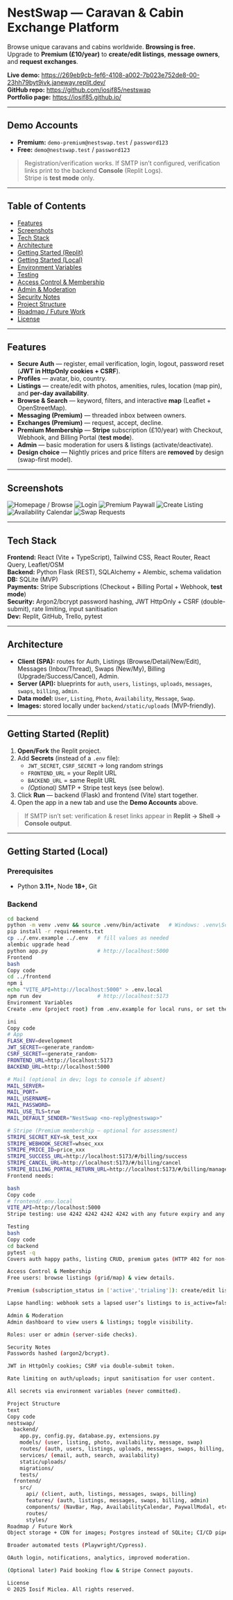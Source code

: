 # NestSwap — Caravan & Cabin Exchange Platform

Browse unique caravans and cabins worldwide. **Browsing is free.**  
Upgrade to **Premium (£10/year)** to **create/edit listings**, **message owners**, and **request exchanges**.

**Live demo:** https://269eb9cb-fef6-4108-a002-7b023e752de8-00-23hh79byt9ivk.janeway.replit.dev/  
**GitHub repo:** https://github.com/iosif85/nestswap  
**Portfolio page:** https://iosif85.github.io/

---

## Demo Accounts
- **Premium:** `demo-premium@nestswap.test` / `password123`  
- **Free:** `demo@nestswap.test` / `password123`

> Registration/verification works. If SMTP isn’t configured, verification links print to the backend **Console** (Replit Logs).  
> Stripe is **test mode** only.

---

## Table of Contents
- [Features](#features)
- [Screenshots](#screenshots)
- [Tech Stack](#tech-stack)
- [Architecture](#architecture)
- [Getting Started (Replit)](#getting-started-replit)
- [Getting Started (Local)](#getting-started-local)
- [Environment Variables](#environment-variables)
- [Testing](#testing)
- [Access Control & Membership](#access-control--membership)
- [Admin & Moderation](#admin--moderation)
- [Security Notes](#security-notes)
- [Project Structure](#project-structure)
- [Roadmap / Future Work](#roadmap--future-work)
- [License](#license)

---

## Features
- **Secure Auth** — register, email verification, login, logout, password reset (**JWT in HttpOnly cookies + CSRF**).
- **Profiles** — avatar, bio, country.
- **Listings** — create/edit with photos, amenities, rules, location (map pin), and **per-day availability**.
- **Browse & Search** — keyword, filters, and interactive **map** (Leaflet + OpenStreetMap).
- **Messaging (Premium)** — threaded inbox between owners.
- **Exchanges (Premium)** — request, accept, decline.
- **Premium Membership** — **Stripe** subscription (£10/year) with Checkout, Webhook, and Billing Portal (**test mode**).
- **Admin** — basic moderation for users & listings (activate/deactivate).
- **Design choice** — Nightly prices and price filters are **removed** by design (swap-first model).

---

## Screenshots

![Homepage / Browse](docs/screenshots/nestswap-homepage.png)
![Login](docs/screenshots/nestswap-login.png)
![Premium Paywall](docs/screenshots/nestswap-paywall.png)
![Create Listing](docs/screenshots/nestswap-createlisting.png)
![Availability Calendar](docs/screenshots/nestswap-availability.png)
![Swap Requests](docs/screenshots/nestswap-swaprequests.png)



---

## Tech Stack
**Frontend:** React (Vite + TypeScript), Tailwind CSS, React Router, React Query, Leaflet/OSM  
**Backend:** Python Flask (REST), SQLAlchemy + Alembic, schema validation  
**DB:** SQLite (MVP)  
**Payments:** Stripe Subscriptions (Checkout + Billing Portal + Webhook, **test mode**)  
**Security:** Argon2/bcrypt password hashing, JWT HttpOnly + CSRF (double-submit), rate limiting, input sanitisation  
**Dev:** Replit, GitHub, Trello, pytest

---

## Architecture
- **Client (SPA):** routes for Auth, Listings (Browse/Detail/New/Edit), Messages (Inbox/Thread), Swaps (New/My), Billing (Upgrade/Success/Cancel), Admin.  
- **Server (API):** blueprints for `auth`, `users`, `listings`, `uploads`, `messages`, `swaps`, `billing`, `admin`.  
- **Data model:** `User`, `Listing`, `Photo`, `Availability`, `Message`, `Swap`.  
- **Images:** stored locally under `backend/static/uploads` (MVP-friendly).

---

## Getting Started (Replit)
1. **Open/Fork** the Replit project.  
2. Add **Secrets** (instead of a `.env` file):  
   - `JWT_SECRET`, `CSRF_SECRET` → long random strings  
   - `FRONTEND_URL` = your Replit URL  
   - `BACKEND_URL`  = same Replit URL  
   - *(Optional)* SMTP + Stripe test keys (see below).  
3. Click **Run** — backend (Flask) and frontend (Vite) start together.  
4. Open the app in a new tab and use the **Demo Accounts** above.

> If SMTP isn’t set: verification & reset links appear in **Replit → Shell → Console output**.

---

## Getting Started (Local)

### Prerequisites
- Python **3.11+**, Node **18+**, Git

### Backend
```bash
cd backend
python -m venv .venv && source .venv/bin/activate   # Windows: .venv\Scripts\activate
pip install -r requirements.txt
cp ../.env.example ../.env   # fill values as needed
alembic upgrade head
python app.py                # http://localhost:5000
Frontend
bash
Copy code
cd ../frontend
npm i
echo "VITE_API=http://localhost:5000" > .env.local
npm run dev                  # http://localhost:5173
Environment Variables
Create .env (project root) from .env.example for local runs, or set these in Replit → Secrets:

ini
Copy code
# App
FLASK_ENV=development
JWT_SECRET=<generate_random>
CSRF_SECRET=<generate_random>
FRONTEND_URL=http://localhost:5173
BACKEND_URL=http://localhost:5000

# Mail (optional in dev; logs to console if absent)
MAIL_SERVER=
MAIL_PORT=
MAIL_USERNAME=
MAIL_PASSWORD=
MAIL_USE_TLS=true
MAIL_DEFAULT_SENDER="NestSwap <no-reply@nestswap>"

# Stripe (Premium membership — optional for assessment)
STRIPE_SECRET_KEY=sk_test_xxx
STRIPE_WEBHOOK_SECRET=whsec_xxx
STRIPE_PRICE_ID=price_xxx
STRIPE_SUCCESS_URL=http://localhost:5173/#/billing/success
STRIPE_CANCEL_URL=http://localhost:5173/#/billing/cancel
STRIPE_BILLING_PORTAL_RETURN_URL=http://localhost:5173/#/billing/manage
Frontend needs:

bash
Copy code
# frontend/.env.local
VITE_API=http://localhost:5000
Stripe testing: use 4242 4242 4242 4242 with any future expiry and any CVC (test mode only).

Testing
bash
Copy code
cd backend
pytest -q
Covers auth happy paths, listing CRUD, premium gates (HTTP 402 for non-subscribers), swaps, webhook effects, and public search (only is_active=true listings).

Access Control & Membership
Free users: browse listings (grid/map) & view details.

Premium (subscription_status in ['active','trialing']): create/edit listings, upload photos, send/receive messages, request/manage exchanges.

Lapse handling: webhook sets a lapsed user’s listings to is_active=false (not deleted). Re-subscribe to continue.

Admin & Moderation
Admin dashboard to view users & listings; toggle visibility.

Roles: user or admin (server-side checks).

Security Notes
Passwords hashed (argon2/bcrypt).

JWT in HttpOnly cookies; CSRF via double-submit token.

Rate limiting on auth/uploads; input sanitisation for user content.

All secrets via environment variables (never committed).

Project Structure
text
Copy code
nestswap/
  backend/
    app.py, config.py, database.py, extensions.py
    models/ (user, listing, photo, availability, message, swap)
    routes/ (auth, users, listings, uploads, messages, swaps, billing, admin, health)
    services/ (email, auth, search, availability)
    static/uploads/
    migrations/
    tests/
  frontend/
    src/
      api/ (client, auth, listings, messages, swaps, billing)
      features/ (auth, listings, messages, swaps, billing, admin)
      components/ (NavBar, Map, AvailabilityCalendar, PaywallModal, etc.)
      routes/
      styles/
Roadmap / Future Work
Object storage + CDN for images; Postgres instead of SQLite; CI/CD pipeline.

Broader automated tests (Playwright/Cypress).

OAuth login, notifications, analytics, improved moderation.

(Optional later) Paid booking flow & Stripe Connect payouts.

License
© 2025 Iosif Miclea. All rights reserved.


